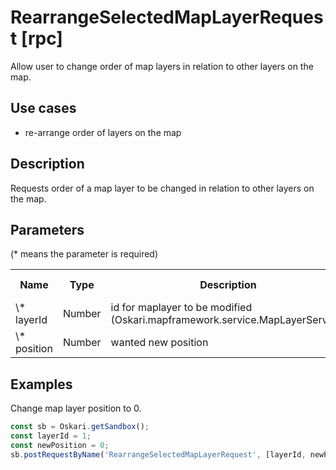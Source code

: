 # RearrangeSelectedMapLayerRequest [rpc]

Allow user to change order of map layers in relation to other layers on the map.

## Use cases

- re-arrange order of layers on the map

## Description

Requests order of a map layer to be changed in relation to other layers on the map.

## Parameters

(* means the parameter is required)

<table class="table">
<tr>
  <th> Name</th><th> Type</th><th> Description</th><th> Default value</th>
</tr>
<tr>
  <td> \* layerId </td><td> Number </td><td> id for maplayer to be modified (Oskari.mapframework.service.MapLayerService) </td><td> </td>
</tr>
<tr>
  <td> \* position </td><td> Number </td><td> wanted new position </td><td> </td>
</tr>
</table>

## Examples

Change map layer position to 0.
```javascript
const sb = Oskari.getSandbox();
const layerId = 1;
const newPosition = 0;
sb.postRequestByName('RearrangeSelectedMapLayerRequest', [layerId, newPosition]);
```
